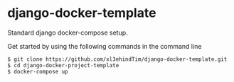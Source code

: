 # django-docker-template

Standard django docker-compose setup.

Get started by using the following commands in the command line
```
$ git clone https://github.com/xl3ehindTim/django-docker-template.git
$ cd django-docker-project-template
$ docker-compose up
```
